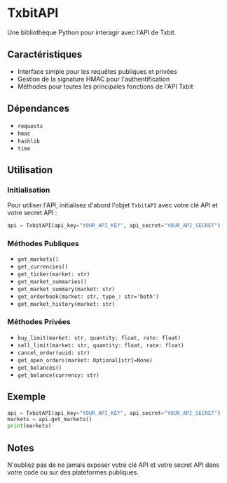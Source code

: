 
# TxbitAPI

Une bibliothèque Python pour interagir avec l'API de Txbit.

## Caractéristiques

- Interface simple pour les requêtes publiques et privées
- Gestion de la signature HMAC pour l'authentification
- Méthodes pour toutes les principales fonctions de l'API Txbit

## Dépendances

- `requests`
- `hmac`
- `hashlib`
- `time`

## Utilisation

### Initialisation

Pour utiliser l'API, initialisez d'abord l'objet `TxbitAPI` avec votre clé API et votre secret API :

```python
api = TxbitAPI(api_key="YOUR_API_KEY", api_secret="YOUR_API_SECRET")
```

### Méthodes Publiques

- `get_markets()`
- `get_currencies()`
- `get_ticker(market: str)`
- `get_market_summaries()`
- `get_market_summary(market: str)`
- `get_orderbook(market: str, type_: str='both')`
- `get_market_history(market: str)`

### Méthodes Privées

- `buy_limit(market: str, quantity: float, rate: float)`
- `sell_limit(market: str, quantity: float, rate: float)`
- `cancel_order(uuid: str)`
- `get_open_orders(market: Optional[str]=None)`
- `get_balances()`
- `get_balance(currency: str)`

## Exemple

```python
api = TxbitAPI(api_key="YOUR_API_KEY", api_secret="YOUR_API_SECRET")
markets = api.get_markets()
print(markets)
```

## Notes

N'oubliez pas de ne jamais exposer votre clé API et votre secret API dans votre code ou sur des plateformes publiques.
